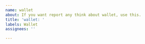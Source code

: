 ```yaml
---
name: wallet
about: If you want report any think about wallet, use this.
title: 'wallet: '
labels: Wallet
assignees: ''

---
```



